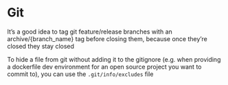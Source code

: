 # Git

It’s a good idea to tag git feature/release branches with an archive/{branch_name} tag before closing them, because once they’re closed they stay closed

To hide a file from git without adding it to the gitignore (e.g. when providing a dockerfile dev environment for an open source project you want to commit to), you can use the `.git/info/excludes` file
